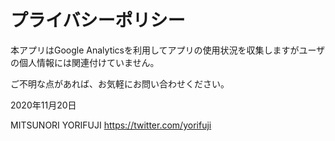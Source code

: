 # プライバシーポリシー

本アプリはGoogle Analyticsを利用してアプリの使用状況を収集しますがユーザの個人情報には関連付けていません。

ご不明な点があれば、お気軽にお問い合わせください。

2020年11月20日

MITSUNORI YORIFUJI https://twitter.com/yorifuji

